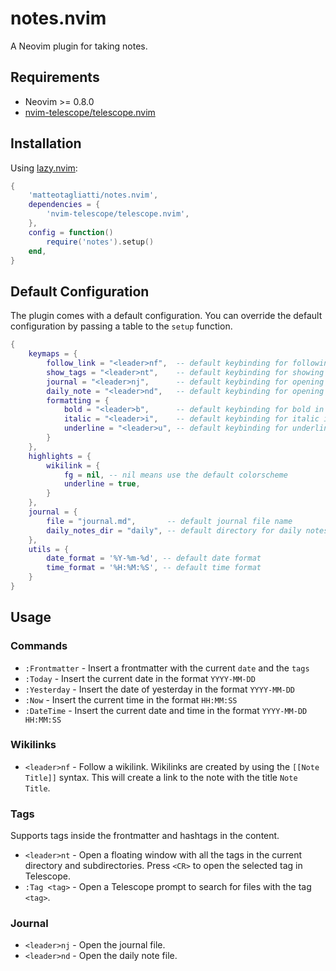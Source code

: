 # notes.nvim

A Neovim plugin for taking notes.

## Requirements

- Neovim >= 0.8.0
- [nvim-telescope/telescope.nvim](https://github.com/nvim-telescope/telescope.nvim)

## Installation

Using [lazy.nvim](https://github.com/folke/lazy.nvim):

```lua
{
    'matteotagliatti/notes.nvim',
    dependencies = {
        'nvim-telescope/telescope.nvim',
    },
    config = function()
        require('notes').setup()
    end,
}
```

## Default Configuration

The plugin comes with a default configuration. You can override the default configuration by passing a table to the `setup` function.

```lua
{
    keymaps = {
        follow_link = "<leader>nf",  -- default keybinding for following wiki links
        show_tags = "<leader>nt",    -- default keybinding for showing tags
        journal = "<leader>nj",      -- default keybinding for opening journal
        daily_note = "<leader>nd",   -- default keybinding for opening daily note
        formatting = {
            bold = "<leader>b",      -- default keybinding for bold in visual mode
            italic = "<leader>i",    -- default keybinding for italic in visual mode
            underline = "<leader>u", -- default keybinding for underline in visual mode
        }
    },
    highlights = {
        wikilink = {
            fg = nil, -- nil means use the default colorscheme
            underline = true,
        }
    },
    journal = {
        file = "journal.md",       -- default journal file name
        daily_notes_dir = "daily", -- default directory for daily notes
    },
    utils = {
        date_format = '%Y-%m-%d', -- default date format
        time_format = '%H:%M:%S', -- default time format
    }
}
```

## Usage

### Commands

- `:Frontmatter` - Insert a frontmatter with the current `date` and the `tags`
- `:Today` - Insert the current date in the format `YYYY-MM-DD`
- `:Yesterday` - Insert the date of yesterday in the format `YYYY-MM-DD`
- `:Now` - Insert the current time in the format `HH:MM:SS`
- `:DateTime` - Insert the current date and time in the format `YYYY-MM-DD HH:MM:SS`

### Wikilinks

- `<leader>nf` - Follow a wikilink. Wikilinks are created by using the `[[Note Title]]` syntax. This will create a link to the note with the title `Note Title`.

### Tags

Supports tags inside the frontmatter and hashtags in the content.

- `<leader>nt` - Open a floating window with all the tags in the current directory and subdirectories. Press `<CR>` to open the selected tag in Telescope.
- `:Tag <tag>` - Open a Telescope prompt to search for files with the tag `<tag>`.

### Journal

- `<leader>nj` - Open the journal file.
- `<leader>nd` - Open the daily note file.
